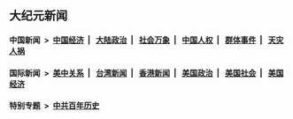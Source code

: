 ## 大纪元新闻

#### 中国新闻 &nbsp;>&nbsp; [中国经济](indexes/ncid283/README.md?09062046) &nbsp;| &nbsp; [大陆政治](indexes/ncid277/README.md?09062046) &nbsp;| &nbsp; [社会万象](indexes/ncid282/README.md?09062046) &nbsp;| &nbsp; [中国人权](indexes/ncid278/README.md?09062046) &nbsp;| &nbsp; [群体事件](indexes/ncid279/README.md?09062046) &nbsp;| &nbsp; [天灾人祸](indexes/ncid280/README.md?09062046)

#### 国际新闻 &nbsp;>&nbsp; [美中关系](indexes/nf1412576/README.md?09062046) &nbsp;| &nbsp; [台湾新闻](indexes/ncid1349361/README.md?09062046) &nbsp;| &nbsp; [香港新闻](indexes/ncid1349362/README.md?09062046) &nbsp;| &nbsp; [美国政治](indexes/ncid1078159/README.md?09062046) &nbsp;| &nbsp; [美国社会](indexes/ncid1078160/README.md?09062046) &nbsp;| &nbsp; [美国经济](indexes/ncid1078158/README.md?09062046)

#### 特别专题 &nbsp;>&nbsp; [中共百年历史](https://github.com/epoch-news/epoch-special/blob/master/README.md?09062046)  
